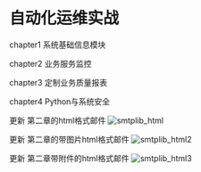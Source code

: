 # 自动化运维实战
chapter1 系统基础信息模块

chapter2 业务服务监控

chapter3 定制业务质量报表

chapter4 Python与系统安全

更新
第二章的html格式邮件
![smtplib_html](https://github.com/jwh5566/auto_operation/blob/master/smtplib_html.jpg)

更新
第二章的带图片html格式邮件
![smtplib_html2](https://github.com/jwh5566/auto_operation/blob/master/smtplib_html2.jpg)

更新
第二章带附件的html格式邮件
![smtplib_html3](https://github.com/jwh5566/auto_operation/blob/master/smtplib_html3.jpg)
